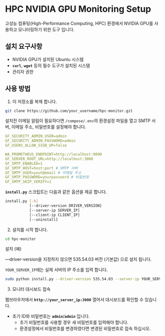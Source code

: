 # **HPC NVIDIA GPU Monitoring Setup**

고성능 컴퓨팅(High-Performance Computing, HPC) 환경에서 NVIDIA GPU를 사용하고 모니터링하기 위한 도구 입니다.

## **설치 요구사항**

- NVIDIA GPU가 설치된 Ubuntu 시스템
- **`curl`**, **`wget`** 등의 필수 도구가 설치된 시스템
- 관리자 권한

## **사용 방법**

1. 이 저장소를 복제 합니다.

```bash
git clone https://github.com/your_username/hpc-monitor.git
```

설치전 이메일 알림이 필요하다면 `/compose/.env`의 환경설정 파일을 열고 SMTP 서버, 이메일 주소, 비밀번호를 설정해야 합니다.

```yaml
GF_SECURITY_ADMIN_USER=admin
GF_SECURITY_ADMIN_PASSWORD=admin
GF_USERS_ALLOW_SIGN_UP=false

WA_PROMETHEUS_ENDPOINT=http://localhost:9090
GF_SERVER_ROOT_URL=http://localhost:3000
GF_SMTP_ENABLED=1
GF_SMTP_HOST=host:port # SMTP 서버
GF_SMTP_USER=yout@email # 이메일 주소
GF_SMTP_PASSWORD=yourpassword # 비밀번호
GF_SMTP_SKIP_VERIFY=1
```

**`install.py`** 스크립트는 다음과 같은 옵션을 제공 합니다.

```bash
install.py [-h]
           [--driver-version DRIVER_VERSION]
           [--server-ip SERVER_IP]
           [--client-ip CLIENT_IP]
           [--uninstall]
```

2. 설치를 시작 합니다.

```bash
cd hpc-monitor
```

설치 (예)

—driver-version을 지정하지 않으면 535.54.03 버전 (기본값) 으로 설치 됩니다.

`YOUR_SERVER_IP`에는 실제 서버의 IP 주소를 입력 합니다.

```bash
sudo python install.py --driver-version 535.54.03 --server-ip YOUR_SERVER_IP
```

3. 모니터 대시보드 접속

웹브라우저에서 **`http://your_server_ip:3000`** 열어서 대시보드를 확인할 수 있습니다.

- 초기 ID와 비밀번호는 **`admin`**/**`admin`** 입니다.
    - 초기 비밀번호를 사용할 경우 새 비밀번호를 입력해야 합니다.
    - 환경설정에서 비밀번호를 변경하였다면 변경된 비밀번호로 접속 하십시오.